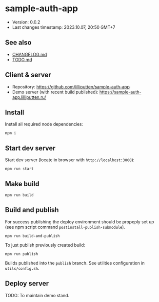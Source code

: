 <!--
@since 2023.10.06, 17:12
@changed 2023.10.06, 17:12
-->

# sample-auth-app

- Version: 0.0.2
- Last changes timestamp: 2023.10.07, 20:50 GMT+7

## See also

- [CHANGELOG.md](CHANGELOG.md)
- [TODO.md](TODO.md)

## Client & server

- Repository: https://github.com/lilliputten/sample-auth-app
- Demo server (with recent build published): https://sample-auth-app.lilliputten.ru/

## Install

Install all required node dependencies:

```
npm i
```

## Start dev server

Start dev server (locate in browser with `http://localhost:3000`):

```
npm run start
```

## Make build

```
npm run build
```

## Build and publish

For success publishing the deploy environment should be propeply set up (see
npm script command `postinstall-publish-submodule`).

```
npm run build-and-publish
```

To just publish previously created build:

```
npm run publish
```

Builds published into the `publish` branch. See utilities configuration in `utils/config.sh`.

## Deploy server

TODO: To maintain demo stand.
